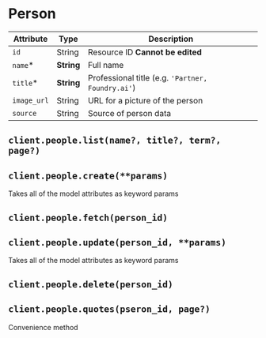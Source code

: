 # Person

| Attribute | Type | Description |
| --------- | ---- | ----------- |
| `id`        | String     | Resource ID **Cannot be edited** |
| `name`*     | **String** | Full name |
| `title`*    | **String** | Professional title (e.g. `'Partner, Foundry.ai'`) |
| `image_url` | String     | URL for a picture of the person |
| `source`    | String     | Source of person data |

## `client.people.list(name?, title?, term?, page?)`

## `client.people.create(**params)`

Takes all of the model attributes as keyword params

## `client.people.fetch(person_id)`

## `client.people.update(person_id, **params)`

Takes all of the model attributes as keyword params

## `client.people.delete(person_id)`

## `client.people.quotes(pseron_id, page?)`

Convenience method
